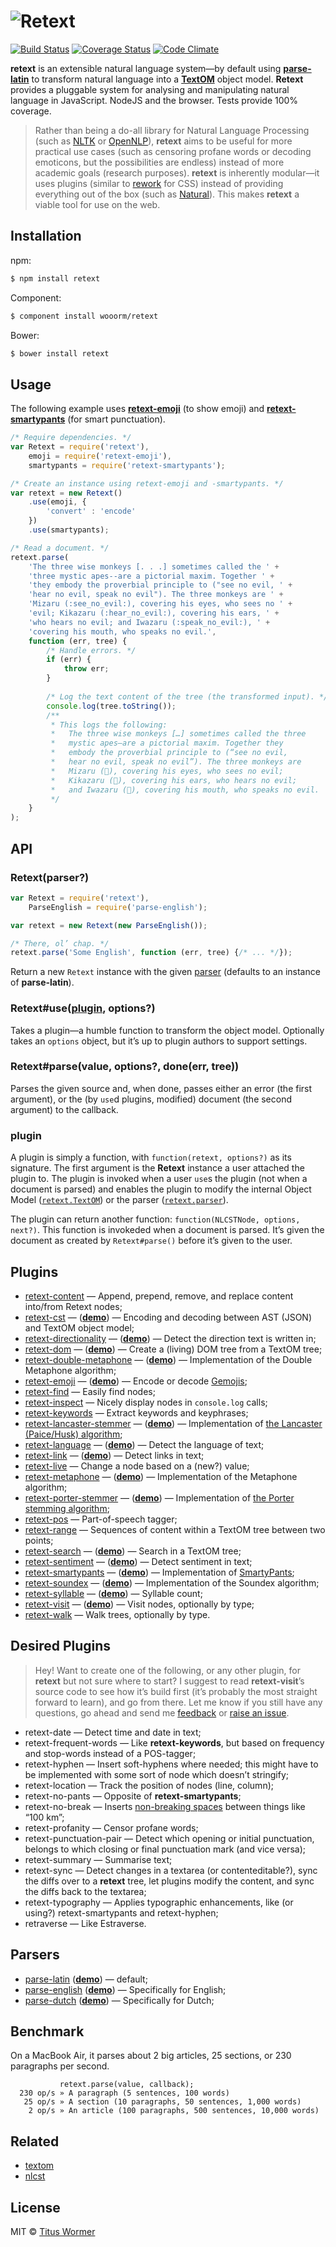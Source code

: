 # ![Retext](https://cdn.rawgit.com/wooorm/retext/master/logo.svg)

[![Build Status](https://img.shields.io/travis/wooorm/retext.svg?style=flat)](https://travis-ci.org/wooorm/retext) [![Coverage Status](https://img.shields.io/coveralls/wooorm/retext.svg?style=flat)](https://coveralls.io/r/wooorm/retext?branch=master) [![Code Climate](http://img.shields.io/codeclimate/github/wooorm/retext.svg?style=flat)](https://codeclimate.com/github/wooorm/retext)

**retext** is an extensible natural language system—by default using **[parse-latin](https://github.com/wooorm/parse-latin)** to transform natural language into a **[TextOM](https://github.com/wooorm/textom/)** object model. **Retext** provides a pluggable system for analysing and manipulating natural language in JavaScript. NodeJS and the browser. Tests provide 100% coverage.

> Rather than being a do-all library for Natural Language Processing (such as [NLTK](http://www.nltk.org) or [OpenNLP](https://opennlp.apache.org)), **retext** aims to be useful for more practical use cases (such as censoring profane words or decoding emoticons, but the possibilities are endless) instead of more academic goals (research purposes).
> **retext** is inherently modular—it uses plugins (similar to [rework](https://github.com/reworkcss/rework/) for CSS) instead of providing everything out of the box (such as [Natural](https://github.com/NaturalNode/natural)). This makes **retext** a viable tool for use on the web.

## Installation

npm:
```sh
$ npm install retext
```

Component:
```sh
$ component install wooorm/retext
```

Bower:
```sh
$ bower install retext
```

## Usage

The following example uses **[retext-emoji](https://github.com/wooorm/retext-emoji)** (to show emoji) and **[retext-smartypants](https://github.com/wooorm/retext-smartypants)** (for smart punctuation).

```js
/* Require dependencies. */
var Retext = require('retext'),
    emoji = require('retext-emoji'),
    smartypants = require('retext-smartypants');

/* Create an instance using retext-emoji and -smartypants. */
var retext = new Retext()
    .use(emoji, {
        'convert' : 'encode'
    })
    .use(smartypants);

/* Read a document. */
retext.parse(
    'The three wise monkeys [. . .] sometimes called the ' +
    'three mystic apes--are a pictorial maxim. Together ' +
    'they embody the proverbial principle to ("see no evil, ' +
    'hear no evil, speak no evil"). The three monkeys are ' +
    'Mizaru (:see_no_evil:), covering his eyes, who sees no ' +
    'evil; Kikazaru (:hear_no_evil:), covering his ears, ' +
    'who hears no evil; and Iwazaru (:speak_no_evil:), ' +
    'covering his mouth, who speaks no evil.',
    function (err, tree) {
        /* Handle errors. */
        if (err) {
            throw err;
        }
        
        /* Log the text content of the tree (the transformed input). */
        console.log(tree.toString());
        /**
         * This logs the following:
         *   The three wise monkeys […] sometimes called the three
         *   mystic apes—are a pictorial maxim. Together they
         *   embody the proverbial principle to (“see no evil,
         *   hear no evil, speak no evil”). The three monkeys are
         *   Mizaru (🙈), covering his eyes, who sees no evil;
         *   Kikazaru (🙉), covering his ears, who hears no evil;
         *   and Iwazaru (🙊), covering his mouth, who speaks no evil.
         */
    }
);
```

## API

### Retext(parser?)

```js
var Retext = require('retext'),
    ParseEnglish = require('parse-english');

var retext = new Retext(new ParseEnglish());

/* There, ol’ chap. */
retext.parse('Some English', function (err, tree) {/* ... */});
```

Return a new `Retext` instance with the given [parser](#parsers) (defaults to an instance of **parse-latin**).

### Retext#use([plugin](#plugin), options?)

Takes a plugin—a humble function to transform the object model.
Optionally takes an `options` object, but it’s up to plugin authors to support settings.

### Retext#parse(value, options?, done(err, tree))

Parses the given source and, when done, passes either an error (the first argument), or the (by `use`d plugins, modified) document (the second argument) to the callback.

### plugin

A plugin is simply a function, with `function(retext, options?)` as its signature. The first argument is the **Retext** instance a user attached the plugin to. The plugin is invoked when a user `use`s the plugin (not when a document is parsed) and enables the plugin to modify the internal Object Model ([`retext.TextOM`](https://github.com/wooorm/textom)) or the parser ([`retext.parser`](https://github.com/wooorm/parse-latin)).

The plugin can return another function: `function(NLCSTNode, options, next?)`. This function is invokeded when a document is parsed. It’s given the document as created by `Retext#parse()` before it’s given to the user.

## Plugins

- [retext-content](https://github.com/wooorm/retext-content) — Append, prepend, remove, and replace content into/from Retext nodes;
- [retext-cst](https://github.com/wooorm/retext-cst) — (**[demo](http://wooorm.github.io/retext-cst/)**) — Encoding and decoding between AST (JSON) and TextOM object model;
- [retext-directionality](https://github.com/wooorm/retext-directionality) — (**[demo](http://wooorm.github.io/retext-directionality/)**) — Detect the direction text is written in;
- [retext-dom](https://github.com/wooorm/retext-dom) — (**[demo](http://wooorm.github.io/retext-dom/)**) — Create a (living) DOM tree from a TextOM tree;
- [retext-double-metaphone](https://github.com/wooorm/retext-double-metaphone) — (**[demo](http://wooorm.github.io/retext-double-metaphone/)**) — Implementation of the Double Metaphone algorithm;
- [retext-emoji](https://github.com/wooorm/retext-emoji) — (**[demo](http://wooorm.github.io/retext-emoji/)**) — Encode or decode [Gemojis](https://github.com/github/gemoji);
- [retext-find](https://github.com/wooorm/retext-find) — Easily find nodes;
- [retext-inspect](https://github.com/wooorm/retext-inspect) — Nicely display nodes in `console.log` calls;
- [retext-keywords](https://github.com/wooorm/retext-keywords) — Extract keywords and keyphrases;
- [retext-lancaster-stemmer](https://github.com/wooorm/retext-lancaster-stemmer) — (**[demo](http://wooorm.github.io/retext-lancaster-stemmer/)**) — Implementation of [the Lancaster (Paice/Husk) algorithm](http://www.comp.lancs.ac.uk/computing/research/stemming/index.htm);
- [retext-language](https://github.com/wooorm/retext-language) — (**[demo](http://wooorm.github.io/retext-language/)**) — Detect the language of text;
- [retext-link](https://github.com/wooorm/retext-link) — (**[demo](http://wooorm.github.io/retext-link/)**) — Detect links in text;
- [retext-live](https://github.com/wooorm/retext-live) — Change a node based on a (new?) value;
- [retext-metaphone](https://github.com/wooorm/retext-metaphone) — (**[demo](http://wooorm.github.io/retext-metaphone/)**) — Implementation of the Metaphone algorithm;
- [retext-porter-stemmer](https://github.com/wooorm/retext-porter-stemmer) — (**[demo](http://wooorm.github.io/retext-porter-stemmer/)**) — Implementation of [the Porter stemming algorithm](http://tartarus.org/martin/PorterStemmer/);
- [retext-pos](https://github.com/wooorm/retext-pos) — Part-of-speech tagger;
- [retext-range](https://github.com/wooorm/retext-range) — Sequences of content within a TextOM tree between two points;
- [retext-search](https://github.com/wooorm/retext-search) — (**[demo](http://wooorm.github.io/retext-search/)**) — Search in a TextOM tree;
- [retext-sentiment](https://github.com/wooorm/retext-sentiment) — (**[demo](http://wooorm.github.io/retext-sentiment/)**) — Detect sentiment in text;
- [retext-smartypants](https://github.com/wooorm/retext-smartypants) — (**[demo](http://wooorm.github.io/retext-smartypants/)**) — Implementation of [SmartyPants](http://daringfireball.net/projects/smartypants/);
- [retext-soundex](https://github.com/wooorm/retext-soundex) — (**[demo](http://wooorm.github.io/retext-soundex/)**) — Implementation of the Soundex algorithm;
- [retext-syllable](https://github.com/wooorm/retext-syllable) — (**[demo](http://wooorm.github.io/retext-syllable/)**) — Syllable count;
- [retext-visit](https://github.com/wooorm/retext-visit) — (**[demo](http://wooorm.github.io/retext-visit/)**) — Visit nodes, optionally by type;
- [retext-walk](https://github.com/wooorm/retext-walk) — Walk trees, optionally by type.

## Desired Plugins

> Hey! Want to create one of the following, or any other plugin, for **retext** but not sure where to start? I suggest to read **retext-visit**’s source code to see how it’s build first (it’s probably the most straight forward to learn), and go from there.
> Let me know if you still have any questions, go ahead and send me [feedback](mailto:tituswormer@gmail.com) or [raise an issue](https://github.com/wooorm/retext/issues).

- retext-date — Detect time and date in text;
- retext-frequent-words — Like **retext-keywords**, but based on frequency and stop-words instead of a POS-tagger;
- retext-hyphen — Insert soft-hyphens where needed; this might have to be implemented with some sort of node which doesn’t stringify;
- retext-location — Track the position of nodes (line, column);
- retext-no-pants — Opposite of **retext-smartypants**;
- retext-no-break — Inserts [non-breaking spaces](http://en.wikipedia.org/wiki/Non-breaking_space#Non-breaking_behavior) between things like “100 km”;
- retext-profanity — Censor profane words;
- retext-punctuation-pair — Detect which opening or initial punctuation, belongs to which closing or final punctuation mark (and vice versa);
- retext-summary — Summarise text;
- retext-sync — Detect changes in a textarea (or contenteditable?), sync the diffs over to a **retext** tree, let plugins modify the content, and sync the diffs back to the textarea;
- retext-typography — Applies typographic enhancements, like (or using?) retext-smartypants and retext-hyphen;
- retraverse — Like Estraverse.

## Parsers

- [parse-latin](https://github.com/wooorm/parse-latin) (**[demo](http://wooorm.github.io/parse-latin/)**) — default;
- [parse-english](https://github.com/wooorm/parse-english) (**[demo](http://wooorm.github.io/parse-english/)**) — Specifically for English;
- [parse-dutch](https://github.com/wooorm/parse-dutch) (**[demo](http://wooorm.github.io/parse-dutch/)**) — Specifically for Dutch;

## Benchmark

On a MacBook Air, it parses about 2 big articles, 25 sections, or 230 paragraphs per second.

```
           retext.parse(value, callback);
  230 op/s » A paragraph (5 sentences, 100 words)
   25 op/s » A section (10 paragraphs, 50 sentences, 1,000 words)
    2 op/s » An article (100 paragraphs, 500 sentences, 10,000 words)
```

## Related

- [textom](https://github.com/wooorm/textom)
- [nlcst](https://github.com/wooorm/nlcst)

## License

MIT © [Titus Wormer](http://wooorm.com)
